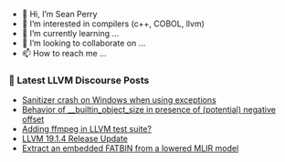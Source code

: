 - 👋 Hi, I’m Sean Perry
- 👀 I’m interested in compilers (c++, COBOL, llvm)
- 🌱 I’m currently learning ...
- 💞️ I’m looking to collaborate on ...
- 📫 How to reach me ...

<!---
s66perry/s66perry is a ✨ special ✨ repository because its `README.md` (this file) appears on your GitHub profile.
You can click the Preview link to take a look at your changes.
--->
### 📕 Latest LLVM Discourse Posts

<!-- DISCOURSE-LLVM:START -->
- [Sanitizer crash on Windows when using exceptions](https://discourse.llvm.org/t/sanitizer-crash-on-windows-when-using-exceptions/83093#post_1)
- [Behavior of __builtin_object_size in presence of &lpar;potential&rpar; negative offset](https://discourse.llvm.org/t/behavior-of-builtin-object-size-in-presence-of-potential-negative-offset/83091#post_1)
- [Adding ffmpeg in LLVM test suite?](https://discourse.llvm.org/t/adding-ffmpeg-in-llvm-test-suite/82575?page=2#post_22)
- [LLVM 19.1.4 Release Update](https://discourse.llvm.org/t/llvm-19-1-4-release-update/83088#post_1)
- [Extract an embedded FATBIN from a lowered MLIR model](https://discourse.llvm.org/t/extract-an-embedded-fatbin-from-a-lowered-mlir-model/83074#post_2)
<!-- DISCOURSE-LLVM:END -->
